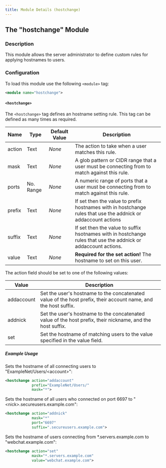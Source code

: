 ```yaml
---
title: Module Details (hostchange)
---
```


## The "hostchange" Module

### Description

This module allows the server administrator to define custom rules for applying hostnames to users.

### Configuration

To load this module use the following `<module>` tag:

```xml
<module name="hostchange">
```

#### `<hostchange>`

The `<hostchange>` tag defines an hostname setting rule. This tag can be defined as many times as required.

Name   | Type      | Default Value | Description
------ | --------- | ------------- | -----------
action | Text      | *None*        | The action to take when a user matches this rule.
mask   | Text      | *None*        | A glob pattern or CIDR range that a user must be connecting from to match against this rule.
ports  | No. Range | *None*        | A numeric range of ports that a user must be connecting from to match against this rule.
prefix | Text      | *None*        | If set then the value to prefix hostnames with in hostchange rules that use the addnick or addaccount actions
suffix | Text      | *None*        | If set then the value to suffix hsotnames with in hostchange rules that use the addnick or addaccount actions.
value  | Text      | *None*        | **Required for the set action!** The hostname to set on this user.

The action field should be set to one of the following values:

Value      | Description
---------- | -----------
addaccount | Set the user's hostname to the concatenated value of the host prefix, their account name, and the host suffix.
addnick    | Set the user's hostname to the concatenated value of the host prefix, their nickname, and the host suffix.
set        | Set the hostname of matching users to the value specified in the value field.

##### Example Usage

Sets the hostname of all connecting users to "ExampleNet/Users/&lt;account&gt;":

```xml
<hostchange action="addaccount"
            prefix="ExampleNet/Users/"
            mask="*">
```

Sets the hostname of all users who connected on port 6697 to "&lt;nick&gt;.secureusers.example.com":

```xml
<hostchange action="addnick"
            mask="*"
            port="6697"
            suffix=".secureusers.example.com">
```

Sets the hostname of users connecting from \*.servers.example.com to "webchat.example.com":

```xml
<hostchange action="set"
            mask="*.servers.example.com"
            value="webchat.example.com">
```
